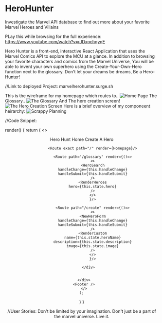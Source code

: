 # HeroHunter
Investigate the Marvel API database to find out more about your favorite Marvel Heroes and Villains

PLay this while browsing for the full experience: https://www.youtube.com/watch?v=rJDxpchqyqE

Hero Hunter is a front-end, interactive React Application that uses the Marvel Comics API to explore the MCU at a glance.
In addition to browsing your favorite characters and comics from the Marvel Universe, You will be able to invent your own superhero using the Create-Your-Own-Hero function next to the glossary. Don't let your dreams be dreams, Be a Hero-Hunter!

//Link to deployed Project:
marvelherohunter.surge.sh

This is the wireframe for my homepage which routes to..
![Home Page](https://i.imgur.com/sUbdoQp.png)
The Glossary..
![The Glossary](https://i.imgur.com/MqQT3R3.png)
And The hero creation screen!
![The Hero Creation Screen](https://i.imgur.com/DJ0H9R2.png)
Here is a brief overview of my componeent heirarchy:
![Scrappy Planning](https://i.imgur.com/J2u6w8T.jpg)

//Code Snippet:

  render() {
    return (
      <>
      <div className="App">
        <Header />
          <div>
          <nav>
            <Link to="/glossary">Hero Hunt</Link>
            <Link to="/">Home</Link>
            <Link to="/create">Create A Hero</Link>
          </nav>

              <Route exact path="/" render={Homepage}/>

              <Route path="/glossary" render={()=>
              <>
              <HeroSearch
              handleChange={this.handleChange}
              handleSubmit={this.handleSubmit}
              />
              <RenderHeroes
              hero={this.state.hero}
              />
              </>
              }/>

              <Route path="/create" render={()=>
              <>
              <NewHeroForm
              handleChange={this.handleChange}
              handleSubmit={this.handleSubmit}
              />
              <RenderCustom
              name={this.state.heroName}
              description={this.state.description}
              image={this.state.image}
              />
              </>
              }/>

          </div>


      </div>
      <Footer />
      </>
    );
  }
}


//User Stories:
Don't be limited by your imagination. Don't just be a part of the marvel universe. Live it.
